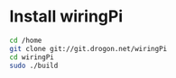 # Install wiringPi

```bash
cd /home
git clone git://git.drogon.net/wiringPi
cd wiringPi
sudo ./build
```